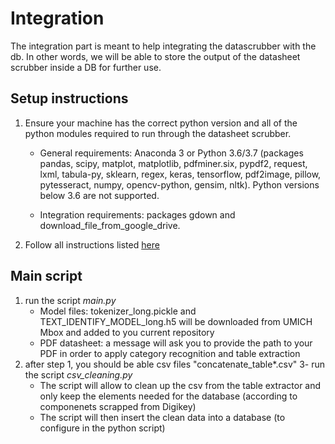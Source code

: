 # Integration

The integration part is meant to help integrating the datascrubber with the db.
In other words, we will be able to store the output of the datasheet scrubber inside a DB for further use.


## Setup instructions

1. Ensure your machine has the correct python version and all of the python modules required to run through the datasheet scrubber. 
    - General requirements: Anaconda 3 or Python 3.6/3.7 (packages pandas, scipy, matplot, matplotlib, pdfminer.six, pypdf2, request, lxml, tabula-py, sklearn, regex, keras, tensorflow, pdf2image, pillow, pytesseract, numpy, opencv-python, gensim, nltk). Python versions below 3.6 are not supported.

    - Integration requirements: packages gdown and download_file_from_google_drive.
    
2. Follow all instructions listed [here](https://github.com/idea-fasoc/datasheet-scrubber)

## Main script

1. run the script *main.py*
    - Model files: tokenizer_long.pickle and TEXT_IDENTIFY_MODEL_long.h5 will be downloaded from UMICH Mbox and added to you current repository
    - PDF datasheet: a message will ask you to provide the path to your PDF in order to apply category recognition and table extraction 
2. after step 1, you should be able csv files "concatenate_table*.csv"
3- run the script *csv_cleaning.py*
    - The script will allow to clean up the csv from the table extractor and only keep the elements needed for the database (according to componenets scrapped from Digikey)
    - The script will then insert the clean data into a database (to configure in the python script)
